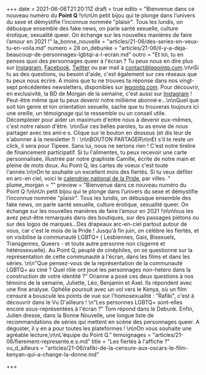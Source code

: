 +++
date = 2021-06-06T21:20:11Z
draft = true
edito = "Bienvenue dans ce nouveau numéro du **Point Q** !\n\nUn petit bijou qui te plonge dans l’univers du sexe et démystifie l’inconnue nommée \"plaisir\". Tous les lundis, on débusque ensemble des fake news, on parle santé sexuelle, culture érotique, sexualité queer. On échange sur les nouvelles manières de faire l’amour en 2021 !"
la_bonne_nouvelle = "articles/21-06/des-series-en-veux-tu-en-voila.md"
numero = 28
on_debunke = "articles/21-06/il-y-a-deja-beaucoup-de-personnages-lgbtqi-a-l-ecran.md"
outro = "Et toi, tu en penses quoi des personnages queer à l'écran ? Tu peux nous en dire plus sur [Instagram](https://www.instagram.com/lepoint.q/), [Facebook](https://www.facebook.com/lepointq.news), [Twitter](https://twitter.com/LePointQ) ou par mail à contact@lepointq.com.\n\nSi tu as des questions, ou besoin d'aide, c'est également sur ces réseaux que tu peux nous écrire. A moins que tu ne trouves ta réponse dans nos vingt-sept précédentes newsletters, disponibles sur [lepointq.com](https://lepointq.com/newsletters/). Pour découvrir, en exclusivité, la BD de Morgan de la semaine, c'est aussi sur [Instagram](https://www.instagram.com/lepoint.q/) ! Peut-être même que tu peux devenir notre millième abonné·e...\n\nQuel que soit ton genre et ton orientation sexuelle, sache que tu trouveras toujours ici une oreille, un témoignage qui te ressemble ou un conseil utile. Décomplexer pour aider un maximum d'entre nous à devenir eux-mêmes, c'est notre raison d'être. \n\nSur ces belles paroles, tu as envie de nous partager avec tes ami·e·s. Clique sur le bouton en dessous (et dis leur de s'abonner à la newsletter !) : \n\nBOUTON PARTAGER\n\nEt s'il te reste un click, il sera pour Tipeee. Sans lui, nous ne serions rien ! C'est notre tirelire de financement participatif. Si tu l'alimentes, tu peux recevoir une carte personnalisée, illustrée par notre graphiste Camille, écrite de notre main et pleine de mots doux. Au Point Q, les cartes de voeux c'est toute l'année.\n\nOn te souhaite un excellent mois des fiertés. Si tu veux défiler en arc-en ciel, voici le [calendrier national de la Pride](https://tetu.com/2021/06/01/marche-fiertes-calendrier-gay-pride-2021/), par villes. "
plume_morgan = ""
preview = "Bienvenue dans ce nouveau numéro du Point Q !\n\nUn petit bijou qui te plonge dans l’univers du sexe et démystifie l’inconnue nommée \"plaisir\". Tous les lundis, on débusque ensemble des fake news, on parle santé sexuelle, culture érotique, sexualité queer. On échange sur les nouvelles manières de faire l’amour en 2021 !\n\nVous les avez peut-être remarqués dans des boutiques, sur des passages piétons ou sur des logos de marques...Des drapeaux arc-en-ciel partout autour de vous, car c'est le mois de la Pride ! Jusqu'à fin juin, on célèbre les fiertés, et on visibilise la communauté LGBTQ+ ( Lesbiennes, Gais, Bisexuels, Transgenres, Queers - et toute autre personne non cisgenre et hétérosexuelle). Au Point Q, peuplé de cinéphiles, on se questionne sur la représentation de cette communauté à l'écran, dans les films et dans les séries. \n\n\"Que pensez-vous de la représentation de la communauté LGBTQ+ au ciné ? Quel rôle ont joué les personnages non-hetero dans la construction de votre identité ?\" Orianne a posé ces deux questions à nos témoins de la semaine, Juliette, Léo, Benjamin et Axel. Ils répondent avec une fine analyse. Ophélie poursuit avec un vol vers le Kenya, où un film censuré a bousculé les points de vue sur l'homosexualité : \"Rafiki\", c'est à découvrir dans le Vu D'ailleurs ! \n\"Les personnes LGBTQ+ sont-elles encore sous-représentées à l'écran ?\" Tom répond dans le Debunk. Enfin, Julien dresse, dans la Bonne Nouvelle, une longue liste de recommandations de séries qui mettent en scène des personnages queer. A déguster, il y en a pour toutes les plateformes ! \n\nOn vous souhaite une agréable lecture,\n\nL'équipe du Point Q."
temoignages = "articles/21-06/fierement-represente.e.s.md"
title = "Les fiertés à l'affiche ?"
vu_d_ailleurs = "articles/21-06/rafiki-de-la-censure-aux-oscars-le-film-kenyan-qui-a-change-la-donne.md"

+++
